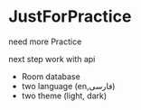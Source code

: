 # JustForPractice
need more Practice 

next step work with api

- Room database
- two language (en,فارسی)
- two theme (light, dark)

